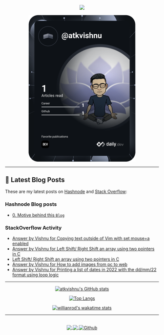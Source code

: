 
<p align="center"><a><img src="https://github.com/saadeghi/saadeghi/blob/master/dino.gif"></a></p>


<p align="center"><a href="https://app.daily.dev/atkvishnu"><img src="https://github.com/atkvishnu/atkvishnu/blob/master/devcard.svg" width="350" alt="Vishnu's Dev Card"/></a>
</p>

----

## 📝 Latest Blog Posts

These are my latest posts on [Hashnode](https://rwx.hashnode.dev) and [Stack Overflow](https://stackoverflow.com/users/11884426/):

### Hashnode Blog posts
<!-- BLOG-POST-LIST:START -->
- [0. Motive behind this `Blog`](https://rwx.hashnode.dev/0-motive-behind-this-blog)
<!-- BLOG-POST-LIST:END -->



### StackOverflow Activity
<!-- STACKOVERFLOW:START -->
- [Answer by Vishnu for Copying text outside of Vim with set mouse=a enabled](https://stackoverflow.com/questions/4608161/copying-text-outside-of-vim-with-set-mouse-a-enabled/69939393#69939393)
- [Answer by Vishnu for Left Shift/ Right Shift an array using two pointers in C](https://stackoverflow.com/questions/69620162/left-shift-right-shift-an-array-using-two-pointers-in-c/69698010#69698010)
- [Left Shift/ Right Shift an array using two pointers in C](https://stackoverflow.com/questions/69620162/left-shift-right-shift-an-array-using-two-pointers-in-c)
- [Answer by Vishnu for How to add images from pc to web](https://stackoverflow.com/questions/69572531/how-to-add-images-from-pc-to-web/69572805#69572805)
- [Answer by Vishnu for Printing a list of dates in 2022 with the dd/mm/22 format using loop logic](https://stackoverflow.com/questions/69519680/printing-a-list-of-dates-in-2022-with-the-dd-mm-22-format-using-loop-logic/69519772#69519772)
<!-- STACKOVERFLOW:END -->

----


<div align="center">
  
[![atkvishnu's GitHub stats](https://github-readme-stats.vercel.app/api?username=atkvishnu&hide=stars&count_private=true&show_icons=true&bg_color=30,FFF720,3CD500&border_color=ffffff)](https://github.com/anuraghazra/github-readme-stats)



[![Top Langs](https://github-readme-stats.vercel.app/api/top-langs/?username=atkvishnu&langs_count=10&layout=compact&bg_color=30,FFF720,3CD500&border_color=ffffff)](https://github.com/anuraghazra/github-readme-stats)

  

[![willianrod's wakatime stats](https://github-readme-stats.vercel.app/api/wakatime?username=atkvishnu&bg_color=30,FFF720,3CD500&border_color=ffffff)](https://github.com/anuraghazra/github-readme-stats)

</div>

----

</br>

<div align="center">
<a href="https://twitter.com/cleanscripting">
  <img align="center" width="40px" src="https://cdn.jsdelivr.net/npm/simple-icons@v3/icons/twitter.svg" />
</a>

<a href="www.linkedin.com/in/atkvishnu">
  <img align="center" width="40px" src="https://cdn.jsdelivr.net/npm/simple-icons@v3/icons/linkedin.svg" />
</a>

<a href="https://github.com/atkvishnu">
  <img align="center" alt="Github" width="40px" src="https://cdn.jsdelivr.net/npm/simple-icons@v3/icons/github.svg" />
</a>
</div>
